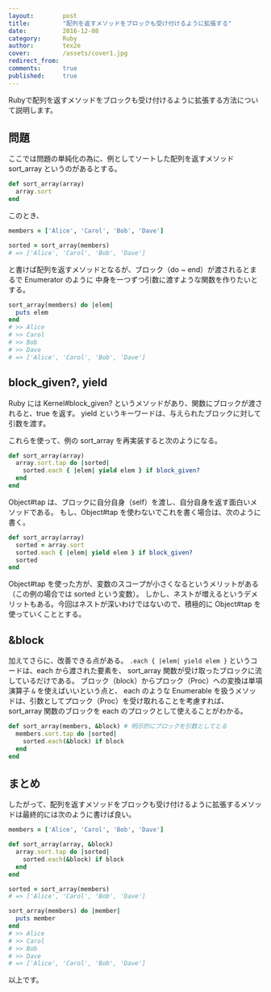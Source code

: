 ```yaml
---
layout:        post
title:         "配列を返すメソッドをブロックも受け付けるように拡張する"
date:          2016-12-08
category:      Ruby
author:        tex2e
cover:         /assets/cover1.jpg
redirect_from:
comments:      true
published:     true
---
```


Rubyで配列を返すメソッドをブロックも受け付けるように拡張する方法について説明します。


問題
----------

ここでは問題の単純化の為に、例としてソートした配列を返すメソッド sort_array というのがあるとする。

```ruby
def sort_array(array)
  array.sort
end
```

このとき、

```ruby
members = ['Alice', 'Carol', 'Bob', 'Dave']

sorted = sort_array(members)
# => ['Alice', 'Carol', 'Bob', 'Dave']
```

と書けば配列を返すメソッドとなるが、ブロック（do ~ end）が渡されるとまるで Enumerator のように
中身を一つずつ引数に渡すような関数を作りたいとする。

```ruby
sort_array(members) do |elem|
  puts elem
end
# >> Alice
# >> Carol
# >> Bob
# >> Dave
# => ['Alice', 'Carol', 'Bob', 'Dave']
```


block_given?, yield
--------------------

Ruby には Kernel#block_given? というメソッドがあり、関数にブロックが渡されると、true を返す。
yield というキーワードは、与えられたブロックに対して引数を渡す。

これらを使って、例の sort_array を再実装すると次のようになる。

```ruby
def sort_array(array)
  array.sort.tap do |sorted|
    sorted.each { |elem| yield elem } if block_given?
  end
end
```

Object#tap は、ブロックに自分自身（self）を渡し、自分自身を返す面白いメソッドである。
もし、Object#tap を使わないでこれを書く場合は、次のように書く。

```ruby
def sort_array(array)
  sorted = array.sort
  sorted.each { |elem| yield elem } if block_given?
  sorted
end
```

Object#tap を使った方が、変数のスコープが小さくなるというメリットがある（この例の場合では sorted という変数）。
しかし、ネストが増えるというデメリットもある。今回はネストが深いわけではないので、積極的に Object#tap
を使っていくこととする。


&block
-------------

加えてさらに、改善できる点がある。
`.each { |elem| yield elem }` というコードは、each から渡された要素を、
sort_array 関数が受け取ったブロックに流しているだけである。
ブロック（block）からプロック（Proc）への変換は単項演算子 `&` を使えばいいという点と、
each のような Enumerable を扱うメソッドは、引数としてプロック（Proc）を受け取れることを考慮すれば、
sort_array 関数のブロックを each のプロックとして使えることがわかる。

```ruby
def sort_array(members, &block) # 明示的にブロックを引数としてとる
  members.sort.tap do |sorted|
    sorted.each(&block) if block
  end
end
```

まとめ
-------------

したがって、配列を返すメソッドをブロックも受け付けるように拡張するメソッドは最終的には次のように書けば良い。

```ruby
members = ['Alice', 'Carol', 'Bob', 'Dave']

def sort_array(array, &block)
  array.sort.tap do |sorted|
    sorted.each(&block) if block
  end
end

sorted = sort_array(members)
# => ['Alice', 'Carol', 'Bob', 'Dave']

sort_array(members) do |member|
  puts member
end
# >> Alice
# >> Carol
# >> Bob
# >> Dave
# => ['Alice', 'Carol', 'Bob', 'Dave']
```

以上です。
